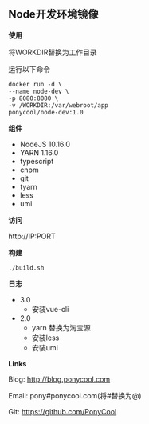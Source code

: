 ##  Node开发环境镜像



**使用**

将WORKDIR替换为工作目录

运行以下命令

```
docker run -d \
--name node-dev \
-p 8080:8080 \
-v /WORKDIR:/var/webroot/app
ponycool/node-dev:1.0
```

**组件**

- NodeJS 10.16.0
- YARN 1.16.0
- typescript
- cnpm
- git
- tyarn
- less
- umi



**访问**

http://IP:PORT

**构建**

```
./build.sh
```

**日志**
- 3.0
    - 安装vue-cli
- 2.0
    - yarn 替换为淘宝源
    - 安装less
    - 安装umi

**Links**

Blog: http://blog.ponycool.com

Email: pony#ponycool.com(将#替换为@)

Git: https://github.com/PonyCool